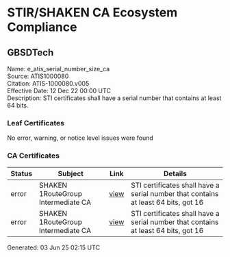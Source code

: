 # STIR/SHAKEN CA Ecosystem Compliance

## GBSDTech

Name: e_atis_serial_number_size_ca\
Source: ATIS1000080\
Citation: ATIS-1000080.v005\
Effective Date: 12 Dec 22 00:00 UTC\
Description: STI certificates shall have a serial number that contains at least 64 bits.

### Leaf Certificates

No error, warning, or notice level issues were found

### CA Certificates

| Status | Subject | Link | Details |
|--------|---------|------|---------|
| error | SHAKEN 1RouteGroup Intermediate CA | [view](../../CERTS/7dea6c98003ca7bd868598f4b62b7be016f5cad5542e8fd95150225d1accf9cf/README.md) | STI certificates shall have a serial number that contains at least 64 bits, got 16 |
| error | SHAKEN 1RouteGroup Intermediate CA | [view](../../CERTS/de6fcb6ba446b8b669a53ed338795ce54b2e3f5be20320fef1644e10fe3b9c3a/README.md) | STI certificates shall have a serial number that contains at least 64 bits, got 16 |


Generated: 03 Jun 25 02:15 UTC